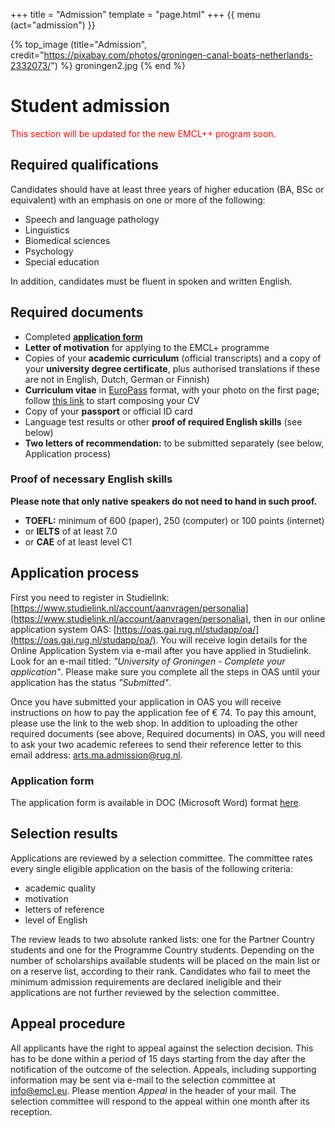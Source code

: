 +++
title = "Admission"
template = "page.html"
+++
{{ menu (act="admission") }} 


{% top_image (title="Admission", credit="https://pixabay.com/photos/groningen-canal-boats-netherlands-2332073/") %}
groningen2.jpg
{% end %}

<div class="container">

# Student admission
<p style="color: red"> This section will be updated for the new EMCL++ program soon.

## Required qualifications
Candidates should have at least three years of higher education (BA, BSc or equivalent) with an emphasis on one or more of the following:

- Speech and language pathology
- Linguistics
- Biomedical sciences
- Psychology
- Special education

In addition, candidates must be fluent in spoken and written English.

## Required documents
- Completed [**application form**](/files/application2021.doc)
- **Letter of motivation** for applying to the EMCL+ programme
- Copies of your **academic curriculum** (official transcripts) and a copy of your **university degree certificate**, plus authorised translations if these are not in English, Dutch, German or Finnish)
- **Curriculum vitae** in [EuroPass](http://europass.cedefop.europa.eu/) format, with your photo on the first page; follow [this link](https://europass.cedefop.europa.eu/editors/en/cv/compose) to start composing your CV
- Copy of your **passport** or official ID card
- Language test results or other **proof of required English skills** (see below)
- **Two letters of recommendation:** to be submitted separately (see below, Application process)

### Proof of necessary English skills
**Please note that only native speakers do not need to hand in such proof.**
- **TOEFL:** minimum of 600 (paper), 250 (computer) or 100 points (internet)
- or **IELTS** of at least 7.0
- or **CAE** of at least level C1

## Application process
First you need to register in Studielink: [https://www.studielink.nl/account/aanvragen/personalia](https://www.studielink.nl/account/aanvragen/personalia), then in our online application system OAS: [https://oas.gai.rug.nl/studapp/oa/](https://oas.gai.rug.nl/studapp/oa/). You will receive login details for the Online Application System via e-mail after you have applied in Studielink. Look for an e-mail titled: *"University of Groningen - Complete your application"*. Please make sure you complete all the steps in OAS until your application has the status *"Submitted"*.

Once you have submitted your application in OAS you will receive instructions on how to pay the application fee of € 74. To pay this amount, please use the link to the web shop. 
In addition to uploading the other required documents (see above, Required documents) in OAS, you will need to ask your two academic referees to send their reference letter to this email address: [arts.ma.admission@rug.nl](mailto:arts.ma.admission@rug.nl).

### Application form
The application form is available in DOC (Microsoft Word) format [here](/files/application2021.doc).

## Selection results
Applications are reviewed by a selection committee. The committee rates every single eligible application on the basis of the following criteria:

- academic quality
- motivation
- letters of reference
- level of English

The review leads to two absolute ranked lists: one for the Partner Country students and one for the Programme Country students. Depending on the number of scholarships available students will be placed on the main list or on a reserve list, according to their rank.
Candidates who fail to meet the minimum admission requirements are declared ineligible and their applications are not further reviewed by the selection committee.

## Appeal procedure
All applicants have the right to appeal against the selection decision. This has to be done within a period of 15 days starting from the day after the notification of the outcome of the selection. Appeals, including supporting information may be sent via e-mail to the selection committee at [info@emcl.eu](mailto:info@emcl.eu).
Please mention *Appeal* in the header of your mail. The selection committee will respond to the appeal within one month after its reception.





</div>


